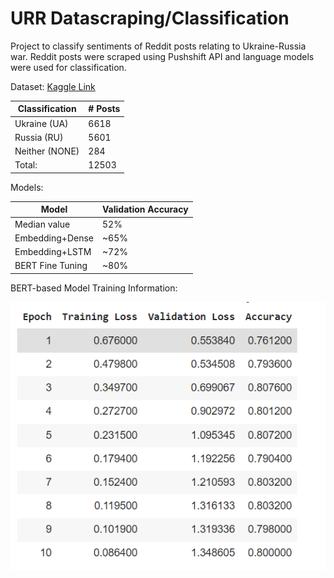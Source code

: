 # URR Datascraping/Classification

Project to classify sentiments of Reddit posts relating to Ukraine-Russia war. Reddit posts were scraped using Pushshift API and language models were used for classification.

Dataset: [Kaggle Link](https://www.kaggle.com/datasets/danhealey/russia-ukraine-sentiment-analysis)

| Classification | # Posts |
| -------------- | ------- |
| Ukraine (UA)   |   6618  |
| Russia (RU)    |   5601  |
| Neither (NONE) |    284  |
| Total:         |  12503  | 

Models:

| Model | Validation Accuracy |
| ---------------  | ------- |
| Median value     | 52%     |
| Embedding+Dense  | ~65%    | 
| Embedding+LSTM   | ~72%    |
| BERT Fine Tuning | ~80%    |

BERT-based Model Training Information:

![](bert_training.png)
